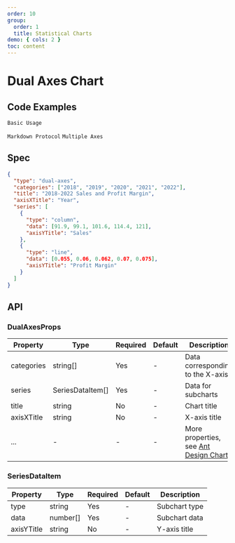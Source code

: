 ```yaml
---
order: 10
group:
  order: 1
  title: Statistical Charts
demo: { cols: 2 }
toc: content
---
```


# Dual Axes Chart

## Code Examples

<code src="./demos/common">Basic Usage</code>

<code src="./demos/markdown">Markdown Protocol</code>
<code src="./demos/multiple">Multiple Axes</code>

## Spec

```json
{
  "type": "dual-axes",
  "categories": ["2018", "2019", "2020", "2021", "2022"],
  "title": "2018-2022 Sales and Profit Margin",
  "axisXTitle": "Year",
  "series": [
    {
      "type": "column",
      "data": [91.9, 99.1, 101.6, 114.4, 121],
      "axisYTitle": "Sales"
    },
    {
      "type": "line",
      "data": [0.055, 0.06, 0.062, 0.07, 0.075],
      "axisYTitle": "Profit Margin"
    }
  ]
}
```

## API

### DualAxesProps

| Property   | Type             | Required | Default | Description                                                                                             |
| ---------- | ---------------- | -------- | ------- | ------------------------------------------------------------------------------------------------------- |
| categories | string[]         | Yes      | -       | Data corresponding to the X-axis                                                                        |
| series     | SeriesDataItem[] | Yes      | -       | Data for subcharts                                                                                      |
| title      | string           | No       | -       | Chart title                                                                                             |
| axisXTitle | string           | No       | -       | X-axis title                                                                                            |
| ...        | -                | -        | -       | More properties, see [Ant Design Charts](https://ant-design-charts.antgroup.com/options/plots/overview) |

### SeriesDataItem

| Property   | Type     | Required | Default | Description   |
| ---------- | -------- | -------- | ------- | ------------- |
| type       | string   | Yes      | -       | Subchart type |
| data       | number[] | Yes      | -       | Subchart data |
| axisYTitle | string   | No       | -       | Y-axis title  |
